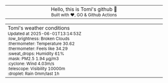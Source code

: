 
<div align="center">
<table>
<tbody>
<td align="center">
<img width="2000" height="0"><br>
Hello, this is Tomi's github 👋<br>
<sup>Built with ❤️, GO & Github Actions</sup><br>
<img width="2000" height="0">
</td>
</tbody>
</table>
</div>
<table>
<tbody>
<td align="left">
<img width="2000" height="0"><br>
Tomi's weather conditions<br>
<sup>Updated at 2025-06-01T13:14:53Z</sup><br>
<sup>:low_brightness: Broken Clouds</sup><br>
<sup>:thermometer: Temperature 30.62 </sup><br>
<sup>:thermometer: Feels like 34.29</sup><br>
<sup>:sweat_drops: Humidity 61%</sup><br>
<sup>:mask: PM2.5 1.94 μg/m3</sup><br>
<sup>:cyclone: Wind 4.03m/s </sup><br>
<sup>:telescope: Visibility 10000m </sup><br>
<sup>:droplet: Rain 0mm/last 1h </sup><br>
<img width="2000" height="0">
</td>
<td align="left">
<img width="2000" height="0"><br>
<br>
<img width="2000" height="0">
</td>
</tbody>
</table>
</div>
    